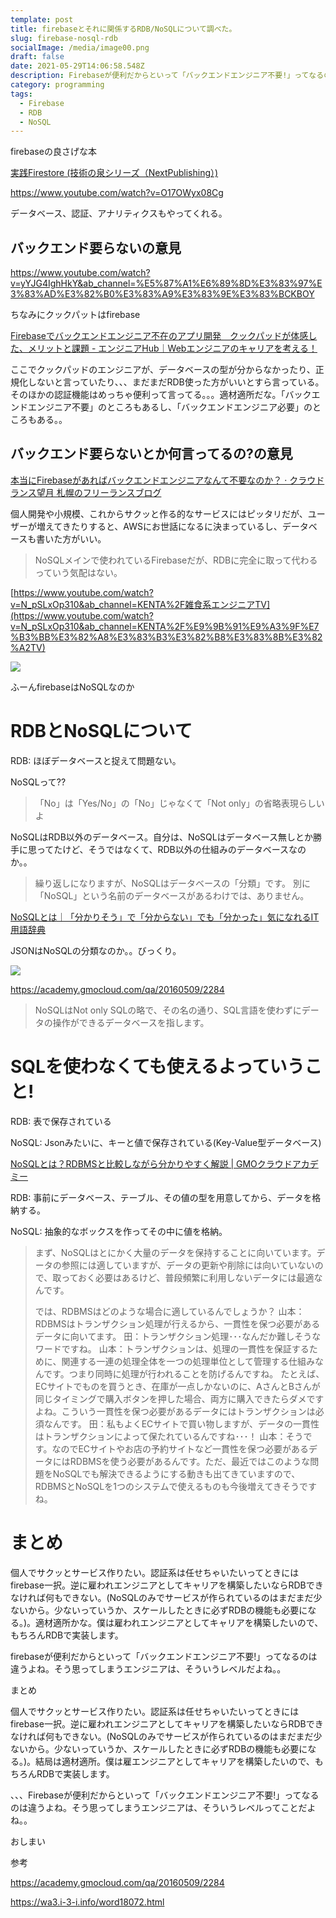 ```yaml
---
template: post
title: firebaseとそれに関係するRDB/NoSQLについて調べた。
slug: firebase-nosql-rdb
socialImage: /media/image00.png
draft: false
date: 2021-05-29T14:06:58.548Z
description: Firebaseが便利だからといって「バックエンドエンジニア不要!」ってなるのは違うよね。
category: programming
tags:
  - Firebase
  - RDB
  - NoSQL
---
```

firebaseの良さげな本

[実践Firestore (技術の泉シリーズ（NextPublishing）)](https://www.amazon.co.jp/%E5%AE%9F%E8%B7%B5Firestore-%E6%8A%80%E8%A1%93%E3%81%AE%E6%B3%89%E3%82%B7%E3%83%AA%E3%83%BC%E3%82%BA%EF%BC%88NextPublishing%EF%BC%89-%E7%A6%8F%E7%94%B0-%E9%9B%84%E8%B2%B4/dp/484437852X)

<https://www.youtube.com/watch?v=O17OWyx08Cg>

データベース、認証、アナリティクスもやってくれる。

## バックエンド要らないの意見

<https://www.youtube.com/watch?v=yYJG4IghHkY&ab_channel=%E5%87%A1%E6%89%8D%E3%83%97%E3%83%AD%E3%82%B0%E3%83%A9%E3%83%9E%E3%83%BCKBOY>

ちなみにクックパットはfirebase

[Firebaseでバックエンドエンジニア不在のアプリ開発　クックパッドが体感した、メリットと課題 - エンジニアHub｜Webエンジニアのキャリアを考える！](https://eh-career.com/engineerhub/entry/2018/08/30/110000)

ここでクックパッドのエンジニアが、データベースの型が分からなかったり、正規化しないと言っていたり、、、まだまだRDB使った方がいいとすら言っている。そのほかの認証機能はめっちゃ便利って言ってる。。。適材適所だな。「バックエンドエンジニア不要」のところもあるし、「バックエンドエンジニア必要」のところもある。。

## バックエンド要らないとか何言ってるの?の意見

[本当にFirebaseがあればバックエンドエンジニアなんて不要なのか？ · クラウドランス望月 札幌のフリーランスブログ](https://cloudlance-motio.work/post/firebase-backend-fired/)

個人開発や小規模、これからサクッと作る的なサービスにはピッタリだが、ユーザーが増えてきたりすると、AWSにお世話になるに決まっているし、データベースも書いた方がいい。

> NoSQLメインで使われているFirebaseだが、RDBに完全に取って代わるっていう気配はない。

[https://www.youtube.com/watch?v=N_pSLxOp310&ab_channel=KENTA%2F雑食系エンジニアTV](https://www.youtube.com/watch?v=N_pSLxOp310&ab_channel=KENTA%2F%E9%9B%91%E9%A3%9F%E7%B3%BB%E3%82%A8%E3%83%B3%E3%82%B8%E3%83%8B%E3%82%A2TV)

![](/media/fireshot-capture-231-nosqlとは｜「分かりそう」で「分からない」でも「分かった」気になれるit用語辞典-wa3.i-3-i.info.png)

ふーんfirebaseはNoSQLなのか

# RDBとNoSQLについて

RDB: ほぼデータベースと捉えて問題ない。

NoSQLって??

> 「No」は「Yes/No」の「No」じゃなくて「Not only」の省略表現らしいよ

NoSQLはRDB以外のデータベース。自分は、NoSQLはデータベース無しとか勝手に思ってたけど、そうではなくて、RDB以外の仕組みのデータベースなのか。。

> 繰り返しになりますが、NoSQLはデータベースの「分類」です。
> 別に「NoSQL」という名前のデータベースがあるわけでは、ありません。

[NoSQLとは｜「分かりそう」で「分からない」でも「分かった」気になれるIT用語辞典](https://wa3.i-3-i.info/word18072.html)

JSONはNoSQLの分類なのか。。びっくり。

![](/media/fireshot-capture-234-nosqlとは？rdbmsと比較しながら分かりやすく解説-gmoクラウドアカデミー-academy.gmocloud.com.png)

<https://academy.gmocloud.com/qa/20160509/2284>

> NoSQLはNot only SQLの略で、その名の通り、SQL言語を使わずにデータの操作ができるデータベースを指します。

# SQLを使わなくても使えるよっていうこと!

RDB: 表で保存されている

NoSQL: Jsonみたいに、キーと値で保存されている(Key-Value型データベース)

[NoSQLとは？RDBMSと比較しながら分かりやすく解説 | GMOクラウドアカデミー](https://academy.gmocloud.com/qa/20160509/2284)

RDB: 事前にデータベース、テーブル、その値の型を用意してから、データを格納する。

NoSQL: 抽象的なボックスを作ってその中に値を格納。

> まず、NoSQLはとにかく大量のデータを保持することに向いています。データの参照には適していますが、データの更新や削除には向いていないので、取っておく必要はあるけど、普段頻繁に利用しないデータには最適なんです。
>
> では、RDBMSはどのような場合に適しているんでしょうか？
> 山本：RDBMSはトランザクション処理が行えるから、一貫性を保つ必要があるデータに向いてます。
> 田：トランザクション処理･･･なんだか難しそうなワードですね。
> 山本：トランザクションは、処理の一貫性を保証するために、関連する一連の処理全体を一つの処理単位として管理する仕組みなんです。つまり同時に処理が行われることを防げるんですね。
> たとえば、ECサイトでものを買うとき、在庫が一点しかないのに、AさんとBさんが同じタイミングで購入ボタンを押した場合、両方に購入できたらダメですよね。こういう一貫性を保つ必要があるデータにはトランザクションは必須なんです。
> 田：私もよくECサイトで買い物しますが、データの一貫性はトランザクションによって保たれているんですね･･･！
> 山本：そうです。なのでECサイトやお店の予約サイトなど一貫性を保つ必要があるデータにはRDBMSを使う必要があるんです。ただ、最近ではこのような問題をNoSQLでも解決できるようにする動きも出てきていますので、RDBMSとNoSQLを1つのシステムで使えるものも今後増えてきそうですね。

# まとめ

個人でサクッとサービス作りたい。認証系は任せちゃいたいってときにはfirebase一択。逆に雇われエンジニアとしてキャリアを構築したいならRDBできなければ何もできない。(NoSQLのみでサービスが作られているのはまだまだ少ないから。少ないっていうか、スケールしたときに必ずRDBの機能も必要になる。)。適材適所かな。僕は雇われエンジニアとしてキャリアを構築したいので、もちろんRDBで実装します。

firebaseが便利だからといって「バックエンドエンジニア不要!」ってなるのは違うよね。そう思ってしまうエンジニアは、そういうレベルだよね。。

まとめ

個人でサクッとサービス作りたい。認証系は任せちゃいたいってときにはfirebase一択。逆に雇われエンジニアとしてキャリアを構築したいならRDBできなければ何もできない。(NoSQLのみでサービスが作られているのはまだまだ少ないから。少ないっていうか、スケールしたときに必ずRDBの機能も必要になる。)。結局は適材適所。僕は雇エンジニアとしてキャリアを構築したいので、もちろんRDBで実装します。

、、、Firebaseが便利だからといって「バックエンドエンジニア不要!」ってなるのは違うよね。そう思ってしまうエンジニアは、そういうレベルってことだよね。。

おしまい

参考

<https://academy.gmocloud.com/qa/20160509/2284>

<https://wa3.i-3-i.info/word18072.html>